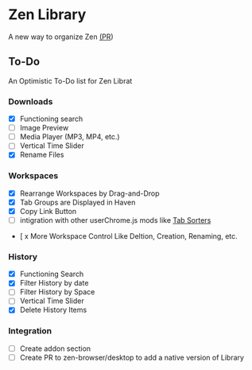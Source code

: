 # Zen Library
A new way to organize Zen [(PR](https://github.com/zen-browser/desktop/pull/7550))
## To-Do
An Optimistic To-Do list for Zen Librat
### Downloads
- [x] Functioning search
- [ ] Image Preview
- [ ] Media Player (MP3, MP4, etc.)
- [ ] Vertical Time Slider
- [x] Rename Files
### Workspaces
- [x] Rearrange Workspaces by Drag-and-Drop
- [x] Tab Groups are Displayed in Haven
- [x] Copy Link Button
- [ ] intigration with other userChrome.js mods like [Tab Sorters](https://github.com/Darsh-A/Ai-TabGroups-ZenBrowser)
- [ x More Workspace Control Like Deltion, Creation, Renaming, etc.
### History
- [x] Functioning Search
- [x] Filter History by date
- [ ] Filter History by Space
- [ ] Vertical Time Slider
- [x] Delete History Items
### Integration
- [ ] Create addon section
- [ ] Create PR to zen-browser/desktop to add a native version of Library

